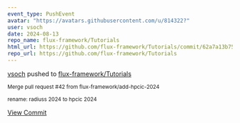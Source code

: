 ```yaml
---
event_type: PushEvent
avatar: "https://avatars.githubusercontent.com/u/814322?"
user: vsoch
date: 2024-08-13
repo_name: flux-framework/Tutorials
html_url: https://github.com/flux-framework/Tutorials/commit/62a7a13b7574b8983d494bf38c9e06aa73344e2f
repo_url: https://github.com/flux-framework/Tutorials
---
```


<a href='https://github.com/vsoch' target='_blank'>vsoch</a> pushed to <a href='https://github.com/flux-framework/Tutorials' target='_blank'>flux-framework/Tutorials</a>

<small>Merge pull request #42 from flux-framework/add-hpcic-2024

rename: radiuss 2024 to hpcic 2024</small>

<a href='https://github.com/flux-framework/Tutorials/commit/62a7a13b7574b8983d494bf38c9e06aa73344e2f' target='_blank'>View Commit</a>